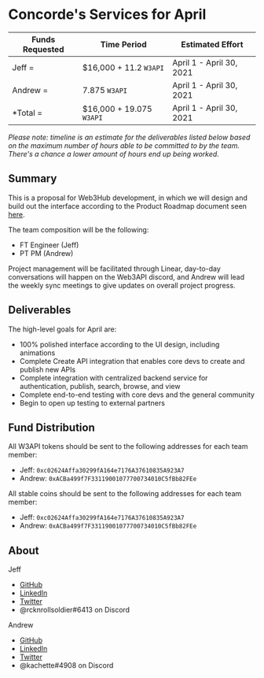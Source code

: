 # Concorde's Services for April

| Funds Requested | Time Period | Estimated Effort |
|-|-|-|
Jeff = | $16,000 + 11.2 `W3API` | April 1 - April 30, 2021 | 160 hours |
Andrew = | 7.875 `W3API` | April 1 - April 30, 2021 | 15 hours |
*Total = | $16,000 + 19.075 `W3API` | April 1 - April 30, 2021 | 175 hours |*

*Please note: timeline is an estimate for the deliverables listed below based on the maximum number of hours able to be committed to by the team. There's a chance a lower amount of hours end up being worked.*

## Summary

This is a proposal for Web3Hub development, in which we will design and build out the interface according to the Product Roadmap document seen [here](https://docs.google.com/document/d/1s8ZJaJZRfDYqjUFRXcB4egwrZQHIUqod9JhIws1g77Q/edit?usp=sharing).

The team composition will be the following:
- FT Engineer (Jeff)
- PT PM (Andrew)

Project management will be facilitated through Linear, day-to-day conversations will happen on the Web3API discord, and Andrew will lead the weekly sync meetings to give updates on overall project progress.


## Deliverables

The high-level goals for April are:
- 100% polished interface according to the UI design, including animations
- Complete Create API integration that enables core devs to create and publish new APIs
- Complete integration with centralized backend service for authentication, publish, search, browse, and view
- Complete end-to-end testing with core devs and the general community
- Begin to open up testing to external partners

## Fund Distribution

All W3API tokens should be sent to the following addresses for each team member:
- Jeff: `0xc02624Affa30299fA164e7176A37610835A923A7`
- Andrew: `0xACBa499f7F33119001077700734010C5fBb82FEe`

All stable coins should be sent to the following addresses for each team member:
- Jeff: `0xc02624Affa30299fA164e7176A37610835A923A7`
- Andrew: `0xACBa499f7F33119001077700734010C5fBb82FEe`


## About

Jeff
- [GitHub](https://github.com/jeffscottward)
- [LinkedIn](https://www.linkedin.com/in/jeffscottward/)
- [Twitter](https://twitter.com/jeffscottward)
- @rcknrollsoldier#6413 on Discord

Andrew
- [GitHub](https://github.com/amcassetti)
- [LinkedIn](www.linkedin.com/in/andrew-cassetti-33128030)
- [Twitter](https://twitter.com/_acassetti)
- @kachette#4908 on Discord
